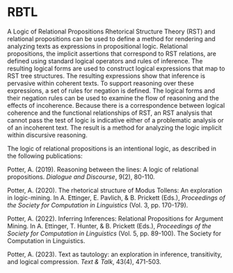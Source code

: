 # RBTL
A Logic of Relational Propositions
Rhetorical Structure Theory (RST) and relational propositions can be used to define a method for rendering and analyzing texts as expressions in propositional logic. Relational propositions, the implicit assertions that correspond to RST relations, are defined using standard logical operators and rules of inference. The resulting logical forms are used to construct logical expressions that map to RST tree structures. The resulting expressions show that inference is pervasive within coherent texts. To support reasoning over these expressions, a set of rules for negation is defined. The logical forms and their negation rules can be used to examine the flow of reasoning and the effects of incoherence. Because there is a correspondence between logical coherence and the functional relationships of RST, an RST analysis that cannot pass the test of logic is indicative either of a problematic analysis or of an incoherent text. The result is a method for analyzing the logic implicit within discursive reasoning.

The logic of relational propositions is an intentional logic, as described in the following publications:

Potter, A. (2019). Reasoning between the lines: A logic of relational propositions. _Dialogue and Discourse_, 9(2), 80-110. 

Potter, A. (2020). The rhetorical structure of Modus Tollens: An exploration in logic-mining. In A. Ettinger, E. Pavlich, & B. Prickett (Eds.), _Proceedings of the Society for Computation in Linguistics_ (Vol. 3, pp. 170-179). 

Potter, A. (2022). Inferring Inferences: Relational Propositions for Argument Mining. In A. Ettinger, T. Hunter, & B. Prickett (Eds.), _Proceedings of the Society for Computation in Linguistics_ (Vol. 5, pp. 89-100). The Society for Computation in Linguistics. 

Potter, A. (2023). Text as tautology: an exploration in inference, transitivity, and logical compression. _Text & Talk_, 43(4), 471-503. 
